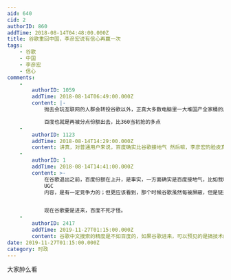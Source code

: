 ```yaml
---
aid: 640
cid: 2
authorID: 860
addTime: 2018-08-14T04:48:00.000Z
title: 谷歌重回中国，李彦宏说有信心再赢一次
tags:
    - 谷歌
    - 中国
    - 李彦宏
    - 信心
comments:
    -
        authorID: 1059
        addTime: 2018-08-14T06:49:00.000Z
        content: |-
            抛去会玩互联网的人群会转投谷歌以外，正真大多数电脑里一大堆国产全家桶的用户而言，他们不会改变他们的使用习惯。

            百度也就是再被分点份额出去，比360当初抢的多点
    -
        authorID: 1123
        addTime: 2018-08-14T14:29:00.000Z
        content: 讲真，对普通用户来说，百度确实比谷歌接地气 然后嘛，李彦宏的脸皮真厚
    -
        authorID: 1
        addTime: 2018-08-14T14:41:00.000Z
        content: >-
            在谷歌退出之前，百度份额在上升，是事实，一方面确实是百度接地气，比如我听说百度的推广人员在网吧做地推，一家一家地把网吧电脑浏览器首页改为百度；二是百度那个时候某些产品还是有点竞争力，比如百度百科、百度贴吧，百度知道，百度MP3，在那个时候创造了不少
            UGC
            内容，是有一定竞争力的；但更应该看到，那个时候谷歌虽然每被屏蔽，但是链接经常被重置，就是用户经常会被断网，非常不稳定，普通用户肯定就走了；还有就是像维基百科这些优质内容的网站被屏蔽，给百度百科以机会。


            现在谷歌要是进来，百度不死才怪。
    -
        authorID: 2417
        addTime: 2019-11-27T01:15:00.000Z
        content: 谷歌中文搜索的精度是不如百度的，如果谷歌进来，可以预见的是搞技术的精英用谷歌查资料，平民的日常使用还是百度的多，
date: 2019-11-27T01:15:00.000Z
category: 时政
---
```


大家肿么看

